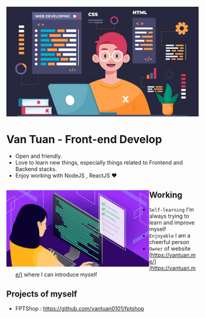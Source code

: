 ![Easy Frontend banner](./image/60e56ad573503.png)

# Van Tuan - Front-end Develop

- Open and friendly.
- Love to learn new things, especially things related to Frontend and Backend stacks.
- Enjoy working with NodeJS , ReactJS ❤

## Working <a href="https://github.com/vantuan0101"><img align="left" width="auto" height="200" src="./image/images.jpeg"></a>

- `Self-learning` I'm always trying to learn and improve myself
- `Enjoyable` I am a cheerful person
- `Owner` of website [https://vantuan.me/](https://vantuan.me/) where I can introduce myself


## Projects of myself

- FPTShop : https://github.com/vantuan0101/fptshop


